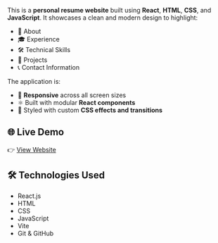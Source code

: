 This is a **personal resume website** built using **React**, **HTML**, **CSS**, and **JavaScript**. It showcases a clean and modern design to highlight:

- 💼 About
- 🎓 Experience  
- 🛠️ Technical Skills  
- 📂 Projects  
- 📞 Contact Information  

The application is:
- 🔗 **Responsive** across all screen sizes  
- ⚛️ Built with modular **React components**  
- 🎨 Styled with custom **CSS effects and transitions**  

## 🌐 Live Demo

👉 [View Website](https://aditi33-coder.github.io/Portfolio-Website/)

## 🛠️ Technologies Used

- React.js  
- HTML  
- CSS  
- JavaScript   
- Vite  
- Git & GitHub
